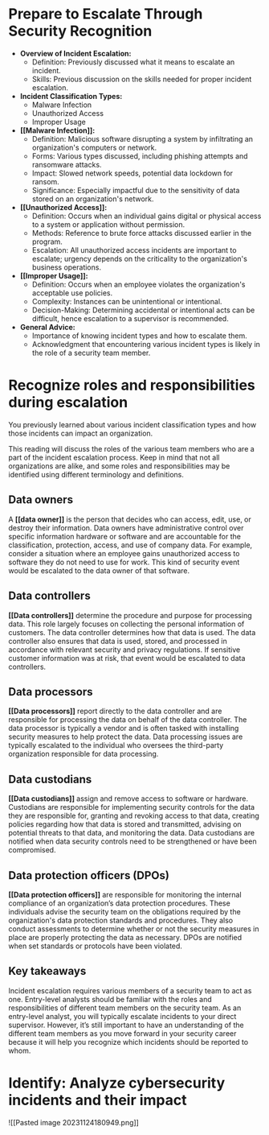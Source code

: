# Prepare to Escalate Through Security Recognition

- **Overview of Incident Escalation:**
	- Definition: Previously discussed what it means to escalate an incident.
	- Skills: Previous discussion on the skills needed for proper incident escalation.
- **Incident Classification Types:**
	- Malware Infection
	- Unauthorized Access
	- Improper Usage
- **[[Malware Infection]]:**
	- Definition: Malicious software disrupting a system by infiltrating an organization's computers or network.
	- Forms: Various types discussed, including phishing attempts and ransomware attacks.
	- Impact: Slowed network speeds, potential data lockdown for ransom.
	- Significance: Especially impactful due to the sensitivity of data stored on an organization's network.
- **[[Unauthorized Access]]:**
	- Definition: Occurs when an individual gains digital or physical access to a system or application without permission.
	- Methods: Reference to brute force attacks discussed earlier in the program.
	- Escalation: All unauthorized access incidents are important to escalate; urgency depends on the criticality to the organization's business operations.
- **[[Improper Usage]]:**
	- Definition: Occurs when an employee violates the organization's acceptable use policies.
	- Complexity: Instances can be unintentional or intentional.
	- Decision-Making: Determining accidental or intentional acts can be difficult, hence escalation to a supervisor is recommended.
- **General Advice:**
	- Importance of knowing incident types and how to escalate them.
	- Acknowledgment that encountering various incident types is likely in the role of a security team member.

# Recognize roles and responsibilities during escalation

You previously learned about various incident classification types and how those incidents can impact an organization. 

This reading will discuss the roles of the various team members who are a part of the incident escalation process. Keep in mind that not all organizations are alike, and some roles and responsibilities may be identified using different terminology and definitions.  

## Data owners

A **[[data owner]]** is the person that decides who can access, edit, use, or destroy their information. Data owners have administrative control over specific information hardware or software and are accountable for the classification, protection, access, and use of company data. For example, consider a situation where an employee gains unauthorized access to software they do not need to use for work. This kind of security event would be escalated to the data owner of that software.

## Data controllers

**[[Data controllers]]** determine the procedure and purpose for processing data. This role largely focuses on collecting the personal information of customers. The data controller determines how that data is used. The data controller also ensures that data is used, stored, and processed in accordance with relevant security and privacy regulations. If sensitive customer information was at risk, that event would be escalated to data controllers.

## Data processors

**[[Data processors]]** report directly to the data controller and are responsible for processing the data on behalf of the data controller. The data processor is typically a vendor and is often tasked with installing security measures to help protect the data. Data processing issues are typically escalated to the individual who oversees the third-party organization responsible for data processing.

## Data custodians

**[[Data custodians]]** assign and remove access to software or hardware. Custodians are responsible for implementing security controls for the data they are responsible for, granting and revoking access to that data, creating policies regarding how that data is stored and transmitted, advising on potential threats to that data, and monitoring the data. Data custodians are notified when data security controls need to be strengthened or have been compromised.

## Data protection officers (DPOs)

**[[Data protection officers]]** are responsible for monitoring the internal compliance of an organization’s data protection procedures. These individuals advise the security team on the obligations required by the organization's data protection standards and procedures. They also conduct assessments to determine whether or not the security measures in place are properly protecting the data as necessary. DPOs are notified when set standards or protocols have been violated.  

## Key takeaways

Incident escalation requires various members of a security team to act as one. Entry-level analysts should be familiar with the roles and responsibilities of different team members on the security team. As an entry-level analyst, you will typically escalate incidents to your direct supervisor. However, it’s still important to have an understanding of the different team members as you move forward in your security career because it will help you recognize which incidents should be reported to whom.

# Identify: Analyze cybersecurity incidents and their impact

![[Pasted image 20231124180949.png]]

